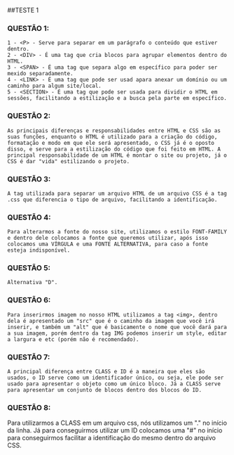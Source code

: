 ##TESTE 1

### QUESTÃO 1:

    1 - <P> - Serve para separar em um parágrafo o conteúdo que estiver dentro.
    2 - <DIV> - É uma tag que cria blocos para agrupar elementos dentro do HTML.
    3 - <SPAN> - É uma tag que separa algo em específico para poder ser mexido separadamente.
    4 - <LINK> - É uma tag que pode ser usad apara anexar um domínio ou um caminho para algum site/local.
    5 - <SECTION> - É uma tag que pode ser usada para dividir o HTML em sessões, facilitando a estilização e a busca pela parte em específico.

### QUESTÃO 2:

    As principais diferenças e responsabilidades entre HTML e CSS são as suas funções, enquanto o HTML é utilizado para a criação do código, formatação e modo em que ele será apresentado, o CSS já é o oposto disso, e serve para a estilização do código que foi feito em HTML. A principal responsabilidade de um HTML é montar o site ou projeto, já o CSS é dar "vida" estilizando o projeto.

### QUESTÃO 3:

    A tag utilizada para separar um arquivo HTML de um arquivo CSS é a tag .css que diferencia o tipo de arquivo, facilitando a identificação.

### QUESTÃO 4:
    
    Para alterarmos a fonte do nosso site, utilizamos o estilo FONT-FAMILY e dentro dele colocamos a fonte que queremos utilizar, após isso colocamos uma VÍRGULA e uma FONTE ALTERNATIVA, para caso a fonte esteja indisponível.

### QUESTÃO 5:

    Alternativa "D".

### QUESTÃO 6:

    Para inserirmos imagem no nosso HTML utilizamos a tag <img>, dentro dela é apresentado um "src" que é o caminho da imagem que você irá inserir, e também um "alt" que é basicamente o nome que você dará para a sua imagem, porém dentro da tag IMG podemos inserir um style, editar a largura e etc (porém não é recomendado).

### QUESTÃO 7:

    A principal diferença entre CLASS e ID é a maneira que eles são usados, o ID serve como um identificador único, ou seja, ele pode ser usado para apresentar o objeto como um único bloco. Já a CLASS serve para apresentar um conjunto de blocos dentro dos blocos do ID.

### QUESTÃO 8:

   Para utilizarmos a CLASS em um arquivo css, nós utilizamos um "." no início da linha. Já para conseguirmos utilizar um ID colocamos uma "#" no início para conseguirmos facilitar a identificação do mesmo dentro do arquivo CSS.  



